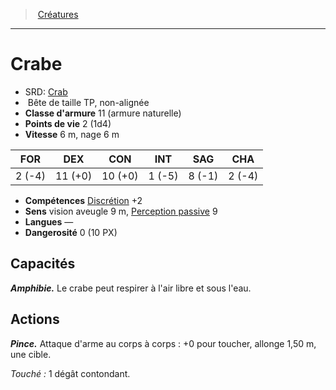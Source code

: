 ﻿---
!MonsterHD
Type: Bête
Size: TP
Alignment: non-alignée
ArmorClass: 11 (armure naturelle)
HitPoints: 2 (1d4)
Speed: 6 m, nage 6 m
Strength: ' 2 (-4)'
Dexterity: 11 (+0)
Constitution: 10 (+0)
Intelligence: ' 1 (-5)'
Wisdom: ' 8 (-1)'
Charisma: ' 2 (-4)'
Skills: '[Discrétion](hd_abilities_dexterity_discretion.md) +2'
Senses: vision aveugle 9 m, [Perception passive](hd_abilities_dexterity_perception_passive.md) 9
Languages: —
Challenge: 0 (10 PX)
Id: monsters_hd.md#crabe
ParentLink: monsters_hd.md#créatures
Name: Crabe
ParentName: Créatures
NameLevel: 1
AltName: '[Crab](srd_monsters_crab.md)'
Attributes: {}
---
> [Créatures](hd_monsters.md)

---

# Crabe

- SRD: [Crab](srd_monsters_crab.md)
-  Bête de taille TP, non-alignée
- **Classe d'armure** 11 (armure naturelle)
- **Points de vie** 2 (1d4)
- **Vitesse** 6 m, nage 6 m

|FOR|DEX|CON|INT|SAG|CHA|
|---|---|---|---|---|---|
| 2 (-4)|11 (+0)|10 (+0)| 1 (-5)| 8 (-1)| 2 (-4)|

- **Compétences** [Discrétion](hd_abilities_dexterity_discretion.md) +2
- **Sens** vision aveugle 9 m, [Perception passive](hd_abilities_dexterity_perception_passive.md) 9
- **Langues** —
- **Dangerosité** 0 (10 PX)

## Capacités

**_Amphibie._** Le crabe peut respirer à l'air libre et sous l'eau.

## Actions

**_Pince._** Attaque d'arme au corps à corps : +0 pour toucher, allonge 1,50 m, une cible.

_Touché :_ 1 dégât contondant.

